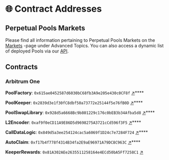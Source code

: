 # 🌐 Contract Addresses

## Perpetual Pools Markets

Please find all information pertaining to Perpetual Pools Markets on the [Markets](advanced-topics/markets-arbitrum-one/) -page under Advanced Topics. You can also access a dynamic list of deployed Pools via our [API](https://api.tracer.finance/poolsv2/poolList?network=42161).

## Contracts

### Arbitrum One

**PoolFactory**: `0x615ae0452587d6030bC68fb3A9e205e430c0CF8f` [↗](https://arbiscan.io/address/0x615ae0452587d6030bc68fb3a9e205e430c0cf8f)****

**PoolKeeper**: `0x2839d3e1f30fC8dbf50a73772e25144f5e76fB0D` [↗](https://arbiscan.io/address/0x2839d3e1f30fC8dbf50a73772e25144f5e76fB0D)****

**PoolSwapLibrary**: `0x928d5a6668Bc9b801229c176c0bEB3b34Afba5d8` [↗](https://arbiscan.io/address/0x928d5a6668Bc9b801229c176c0bEB3b34Afba5d8)****

**L2Encoder**: `0xaf9f0eCD11A9E86D5d9698275A3721cCd596f3F5` [↗](https://arbiscan.io/address/0xaf9f0eCD11A9E86D5d9698275A3721cCd596f3F5)****

**CallDataLogic**: `0x849d5a3ee254124cac5a6069f1D24c7e7284F724` [↗](https://arbiscan.io/address/0x849d5a3ee254124cac5a6069f1D24c7e7284F724)****

**AutoClaim**: `0xf17b4f778f4314B34fa2E9aE96971A79DC8C963C` [↗](https://arbiscan.io/address/0xf17b4f778f4314b34fa2e9ae96971a79dc8c963c)****

**KeeperRewards**: `0x81A302AEe2635511258164e4ECd50bA5Ff7258C1` [↗](https://arbiscan.io/address/0x81a302aee2635511258164e4ecd50ba5ff7258c1)
